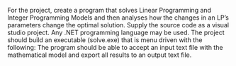 For the project, create a program that solves Linear Programming and Integer Programming Models 
and then analyses how the changes in an LP’s parameters change the optimal solution.
Supply the source code as a visual studio project. Any .NET programming language may be used. The 
project should build an executable (solve.exe) that is menu driven with the following:
The program should be able to accept an input text file with the mathematical model and export all 
results to an output text file.
